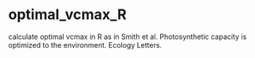 # optimal_vcmax_R
calculate optimal vcmax in R as in Smith et al. Photosynthetic capacity is optimized to the environment. Ecology Letters.
